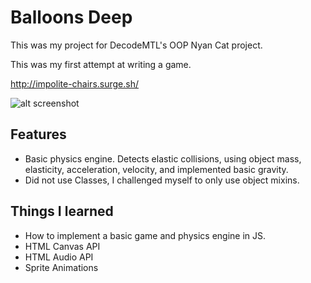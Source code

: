 # Balloons Deep
This was my project for DecodeMTL's OOP Nyan Cat project.

This was my first attempt at writing a game.

http://impolite-chairs.surge.sh/

![alt screenshot](https://lh4.googleusercontent.com/V4HMraeR-7xQhuzlscztoT2tnlRDFr1hEhO3aveq7y6-i-m2HRkf3zlvXsjXOtxRB6gkDdVwDVLPag=w2560-h1452-rw)

## Features
- Basic physics engine. Detects elastic collisions, using object mass, elasticity, acceleration, velocity, and implemented basic gravity.
- Did not use Classes, I challenged myself to only use object mixins.

## Things I learned
- How to implement a basic game and physics engine in JS.
- HTML Canvas API
- HTML Audio API
- Sprite Animations

